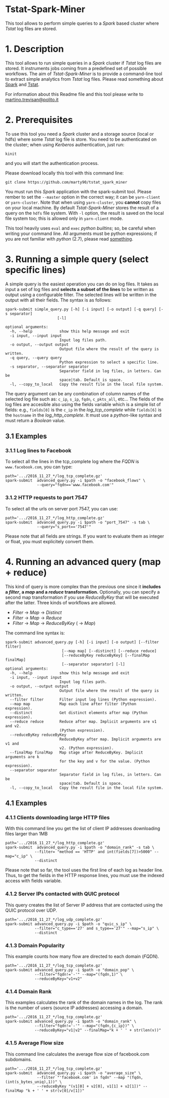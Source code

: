 # Tstat-Spark-Miner
This tool allows to perform simple queries to a *Spark* based cluster where *Tstat* log files are stored.

# 1. Description
This tool allows to run simple queries in a *Spark* cluster if *Tstat* log files are stored.
It instruments jobs coming from a predefined set of possible workflows.
The aim of *Tstat-Spark-Miner* is to provide a command-line tool to extract simple analytics from *Tstat* log files.
Please read something about [Spark](http://spark.apache.org/) and [Tstat](http://tstat.polito.it).

For information about this Readme file and this tool please write to
[martino.trevisan@polito.it](mailto:martino.trevisan@polito.it)

# 2. Prerequisites
To use this tool you need a *Spark* cluster and a storage source (local or hdfs) where some *Tstat* log file is store.
You need to be authenticated on the cluster; when using *Kerberos* authentication, just run:
```
kinit
```
and you will start the authentication process.

Please download locally this tool with this command line:
```
git clone https://github.com/marty90/tstat_spark_miner
```
You must run this *Spark* application with the spark-submit tool.
Please rember to set the `--master` option in the correct way;
it can be `yarn-client` or `yarn-cluster`. Note that when using `yarn-cluster`, you **cannot** copy files on your local machine.
By default *Tstat-Spark-Miner* stores the result of a query on the `hdfs` file system.
With `-l` option, the result is saved on the local file system too; this is allowed only in `yarn-client` mode.

This tool heavily uses `eval` and `exec` *python builtins*; so, be careful when writing your command line.
All arguments must be python expressions; if you are not familiar with *python* (2.7), please read [something](https://docs.python.org/2/).

# 3. Running a simple query (select specific lines)
A simple query is the easiest operation you can do on log files.
It takes as input a set of log files and **selects a subset of the lines** to be written as output using a configurable filter.
The selected lines will be written in the output with all their fields.
The syntax is as follows:
```
spark-submit simple_query.py [-h] [-i input] [-o output] [-q query] [-s separator]
                       [-l]

optional arguments:
  -h, --help            show this help message and exit
  -i input, --input input
                        Input log files path.
  -o output, --output output
                        Output file where the result of the query is written.
  -q query, --query query
                        Python expression to select a specific line.
  -s separator, --separator separator
                        Separator field in log files, in letters. Can be
                        space|tab. Default is space.
  -l, --copy_to_local   Copy the result file in the local file system.

```
The query argument can be any combination of column names of the selected log file such as: `c_ip`, `s_ip`, `fqdn`, `c_pkts_all`, etc...
The fields of the log files are accesible also using the fields variable which is a simple list of fields:
e.g., `fields[0]` is the `c_ip` in the *log_tcp_complete* while `fields[6]` is the `hostname` in the *log_http_complete*.
It must use a *python*-like syntax and must return a *Boolean* value.

## 3.1 Examples
### 3.1.1 Log lines to Facebook
To select all the lines in the tcp_complete log where the *FQDN* is `www.facebook.com`, you can type:
```
path='.../2016_11_27_*/log_tcp_complete.gz'
spark-submit  advanced_query.py -i $path -o "facebook_flows" \
              --query="fqdn=='www.facebook.com'"
```
### 3.1.2 HTTP requests to port 7547
To select all the urls on server port 7547, you can use:
```
path='.../2016_11_27_*/log_http_complete.gz'
spark-submit  advanced_query.py -i $path -o "port_7547" -s tab \
              --query="s_port=='7547'"
```
Please note that all fields are strings. If you want to evaluate them as integer or float, you must explicitely convert them.

# 4. Running an advanced query (map + reduce)
This kind of query is more complex than the previous one since it **includes a *filter*, a *map* and a *reduce* transformation.**
Optionally, you can specify a second map transformation if you use *ReduceByKey* that will be executed after the latter.
Three kinds of workflows are allowed.
* *Filter* -> *Map* -> *Distinct*
* *Filter* -> *Map* -> *Reduce*
* *Filter* -> *Map* -> *ReduceByKey* ( -> *Map*)

The command line syntax is:
```
spark-submit advanced_query.py [-h] [-i input] [-o output] [--filter filter]
                         [--map map] [--distinct] [--reduce reduce]
                         [--reduceByKey reduceByKey] [--finalMap finalMap]
                         [--separator separator] [-l]
optional arguments:
  -h, --help            show this help message and exit
  -i input, --input input
                        Input log files path.
  -o output, --output output
                        Output file where the result of the query is written.
  --filter filter       Filter input log lines (Python expression).
  --map map             Map each line after filter (Python expression).
  --distinct            Get distinct elements after map (Python expression).
  --reduce reduce       Reduce after map. Implicit arguments are v1 and v2.
                        (Python expression).
  --reduceByKey reduceByKey
                        ReduceByKey after map. Implicit arguments are v1 and
                        v2. (Python expression).
  --finalMap finalMap   Map stage after ReduceByKey. Implicit arguments are k
                        for the key and v for the value. (Python expression).
  --separator separator
                        Separator field in log files, in letters. Can be
                        space|tab. Default is space.
  -l, --copy_to_local   Copy the result file in the local file system.
```

## 4.1 Examples
### 4.1.1 Clients downloading large HTTP files
With this command line you get the list of client IP addresses downloading files larger than 1MB
```
path='.../2016_11_27_*/log_http_complete.gz'
spark-submit  advanced_query.py -i $path -o "domain_rank" -s tab \
             --filter= "method == 'HTTP' and int(fields[7])>5000" --map="c_ip" \
             --distinct
```
Please note that so far, the tool uses the first line of each log as header line.
Thus, to get the fields in the HTTP response lines, you must use the indexed access with fields variable.
### 4.1.2 Server IPs contacted with QUIC protocol
This query creates the list of Server IP address that are contacted using the QUIC protocol over UDP.
```
path='.../2016_11_27_*/log_udp_complete.gz'
spark-submit advanced_query.py -i $path -o "quic_s_ip" \
             --filter="c_type=='27' and s_type=='27'" --map="s_ip" \
             --distinct
```
### 4.1.3 Domain Popularity
This example counts how many flow are directed to each domain (*FQDN*).
```
path='.../2016_11_27_*/log_tcp_complete.gz'
spark-submit advanced_query.py -i $path -o "domain_pop" \
             --filter="fqdn!='-'" --map="(fqdn,1)" \
             --reduceByKey="v1+v2"
```

### 4.1.4 Domain Rank
This examples calculates the rank of the domain names in the log. The rank is the number of users (source IP addresses)
accessing a domain.
```
path='.../2016_11_27_*/log_tcp_complete.gz'
spark-submit advanced_query.py -i $path -o "domain_rank" \
             --filter="fqdn!='-'" --map="(fqdn,{c_ip})" \
             --reduceByKey="v1|v2" --finalMap="k + ' ' + str(len(v))"
```
### 4.1.5 Average Flow size
This command line calculates the average flow size of facebook.com subdomains.
```
path='.../2016_11_27_*/log_tcp_complete.gz'
spark-submit  advanced_query.py -i $path -o "average_size" \
              --filter "'facebook.com' in fqdn" --map "(fqdn,(int(s_bytes_uniq),1))" \
              --reduceByKey "(v1[0] + v2[0], v1[1] + v2[1])" --finalMap "k + ' ' + str(v[0]/v[1])"
```
